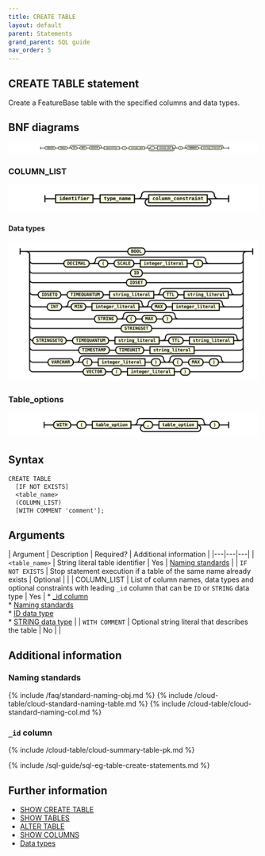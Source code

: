 ```yaml
---
title: CREATE TABLE
layout: default
parent: Statements
grand_parent: SQL guide
nav_order: 5
---
```


## CREATE TABLE statement

Create a FeatureBase table with the specified columns and data types.

## BNF diagrams

![expr](/assets/images/sql-guide/create_table_stmt.svg)

### COLUMN_LIST
![expr](/assets/images/sql-guide/column_def.svg)

#### Data types
![expr](/assets/images/sql-guide/type_name.svg)

### Table_options
![expr](/assets/images/sql-guide/table_options.svg)

## Syntax

```
CREATE TABLE
  [IF NOT EXISTS]
  <table_name>
  (COLUMN_LIST)
  [WITH COMMENT 'comment'];
```

## Arguments

| Argument | Description | Required? | Additional information |
|---|---|---|
| `<table_name>` | String literal table identifier | Yes | [Naming standards](#naming-standards) |
| `IF NOT EXISTS` | Stop statement execution if a table of the same name already exists | Optional |  |
| COLUMN_LIST | List of column names, data types and optional constraints with leading `_id` column that can be `ID` or `STRING` data type | Yes | * [_id column](#_id-column)<br/>* [Naming standards](#naming-standards)<br/>* [ID data type](/docs/sql-guide/data-types/data-types-id)<br/>* [STRING data type](/docs/sql-guide/data-types/data-type-string) |
| `WITH COMMENT` | Optional string literal that describes the table | No |  |

## Additional information

### Naming standards

{% include /faq/standard-naming-obj.md %}
{% include /cloud-table/cloud-standard-naming-table.md %}
{% include /cloud-table/cloud-standard-naming-col.md %}

### `_id` column

{% include /cloud-table/cloud-summary-table-pk.md %}

<!--next include has heading "CREATE TABLE examples"-->

{% include /sql-guide/sql-eg-table-create-statements.md %}

<!--original create table statements to be reviewed as they may already be included above

{% include /sql-guide/table-create-prod-sale-string-eg.md %}

### CREATE TABLE with integer constraints

{% include /sql-guide/table-create-integer-constraints-eg.md%}

### CREATE TABLE with STRINGSET data type

{% include /sql-guide/table-create-stringset-datatype-eg.md %}

{% include /sql-guide/table-create-segments-eg.md %}

{% include /sql-guide/create-table-with-stringsetq-timeq.md %}

### CREATE TABLE with TIMEQUANTUM constraints

{% include /sql-guide/table-create-timequantum-eg.md %}

### CREATE TABLE with vector array

* [CREATE TABLE with VECTOR data type column](/docs/sql-guide/examples/sql-eg-table/sql-eg-table-create-cosvec-target)

### CREATE TABLE with all column types

{% include /sql-guide/table-create-types-all-eg.md %}
-->

## Further information

* [SHOW CREATE TABLE](/docs/sql-guide/statements/statement-table-create-show)
* [SHOW TABLES](/docs/sql-guide/statements/statement-tables-show)
* [ALTER TABLE](/docs/sql-guide/statements/statement-table-alter)
* [SHOW COLUMNS](/docs/sql-guide/statements/statement-columns-show)
* [Data types](/docs/sql-guide/data-types/data-types-home)
